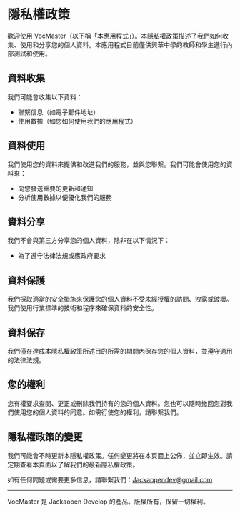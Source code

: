 # 隱私權政策

歡迎使用 VocMaster（以下稱「本應用程式」）。本隱私權政策描述了我們如何收集、使用和分享您的個人資料。本應用程式目前僅供興華中學的教師和學生進行內部測試和使用。

## 資料收集
我們可能會收集以下資料：
- 聯繫信息（如電子郵件地址）
- 使用數據（如您如何使用我們的應用程式）

## 資料使用
我們使用您的資料來提供和改進我們的服務，並與您聯繫。我們可能會使用您的資料來：
- 向您發送重要的更新和通知
- 分析使用數據以便優化我們的服務

## 資料分享
我們不會與第三方分享您的個人資料，除非在以下情況下：
   - 為了遵守法律法規或應政府要求


## 資料保護
我們採取適當的安全措施來保護您的個人資料不受未經授權的訪問、洩露或破壞。我們使用行業標準的技術和程序來確保資料的安全性。

## 資料保存
我們僅在達成本隱私權政策所述目的所需的期間內保存您的個人資料，並遵守適用的法律法規。

## 您的權利
您有權要求查閱、更正或刪除我們持有的您的個人資料。您也可以隨時撤回您對我們使用您的個人資料的同意。如需行使您的權利，請聯繫我們。

## 隱私權政策的變更
我們可能會不時更新本隱私權政策。任何變更將在本頁面上公佈，並立即生效。請定期查看本頁面以了解我們的最新隱私權政策。

如有任何問題或需要更多信息，請聯繫我們：Jackaopendev@gmail.com

---
VocMaster 是 Jackaopen Develop 的產品。版權所有，保留一切權利。